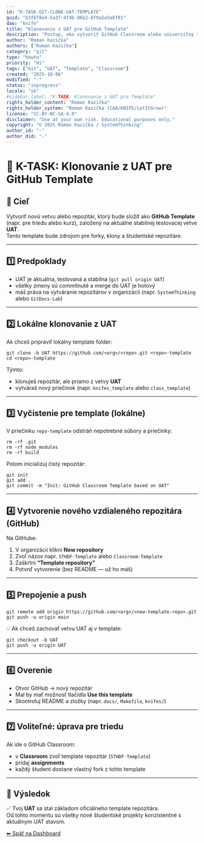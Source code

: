```yaml
---
id: "K-TASK-GIT-CLONE-UAT-TEMPLATE"
guid: "b3f6f8e4-5a37-4f4b-96b2-6f9a2a5a6f01"
dao: "knife"
title: "Klonovanie z UAT pre GitHub Template"
description: "Postup, ako vytvoriť GitHub Classroom alebo univerzitný template repozitár z overenej UAT vetvy."
author: "Roman Kazička"
authors: ["Roman Kazička"]
category: "git"
type: "howto"
priority: "Hi"
tags: ["Git", "UAT", "Template", "Classroom"]
created: "2025-10-06"
modified: "-"
status: "inprogress"
locale: "sk"
#sidebar_label: "K-TASK: Klonovanie z UAT pre Template"
rights_holder_content: "Roman Kazička"
rights_holder_system: "Roman Kazička (CAA/KNIFE/LetItGrow)"
license: "CC-BY-NC-SA-4.0"
disclaimer: "Use at your own risk. Educational purposes only."
copyright: "© 2025 Roman Kazička / SystemThinking"
author_id: "-"
author_did: "-"
---
```


# 🧩 K-TASK: Klonovanie z UAT pre GitHub Template

## 🎯 Cieľ
Vytvoriť novú vetvu alebo repozitár, ktorý bude slúžiť ako **GitHub Template** (napr. pre triedu alebo kurz), založený na aktuálne stabilnej testovacej vetve **UAT**.  
Tento template bude zdrojom pre forky, klony a študentské repozitáre.

---

## 1️⃣ Predpoklady

- UAT je aktuálna, testovaná a stabilná (`git pull origin UAT`)
- všetky zmeny sú commitnuté a merge do UAT je hotový
- máš práva na vytváranie repozitárov v organizácii (napr. `SystemThinking` alebo `GitDocs-Lab`)

---

## 2️⃣ Lokálne klonovanie z UAT

Ak chceš pripraviť lokálny template folder:

```
git clone -b UAT https://github.com/<org>/<repo>.git <repo>-template
cd <repo>-template
```

Týmto:
- klonuješ repozitár, ale priamo z vetvy **UAT**
- vytváraš nový priečinok (napr. `knifes_template` alebo `class_template`)

---

## 3️⃣ Vyčistenie pre template (lokálne)

V priečinku `repo-template` odstráň nepotrebné súbory a priečinky:

```
rm -rf .git
rm -rf node_modules
rm -rf build
```

Potom inicializuj čistý repozitár:

```
git init
git add .
git commit -m "Init: GitHub Classroom Template based on UAT"
```

---

## 4️⃣ Vytvorenie nového vzdialeného repozitára (GitHub)

Na GitHube:
1. V organizácii klikni **New repository**
2. Zvoľ názov napr. `STHDF-Template` alebo `Classroom-Template`
3. Zaškrtni **“Template repository”**
4. Potvrď vytvorenie (bez README — už ho máš)

---

## 5️⃣ Prepojenie a push

```
git remote add origin https://github.com/<org>/<new-template-repo>.git
git push -u origin main
```

💡 Ak chceš zachovať vetvu UAT aj v template:

```
git checkout -b UAT
git push -u origin UAT
```

---

## 6️⃣ Overenie

- Otvor GitHub → nový repozitár
- Mal by mať možnosť tlačidla **Use this template**
- Skontroluj README a zložky (napr. `docs/`, `Makefile`, `knifes/`)

---

## 7️⃣ Voliteľné: úprava pre triedu

Ak ide o GitHub Classroom:
- v **Classroom** zvoľ template repozitár (`STHDF-Template`)
- pridaj **assignments**
- každý študent dostane vlastný fork z tohto template

---

## 📘 Výsledok

✅ Tvoj **UAT** sa stal základom oficiálneho template repozitára.  
Od tohto momentu sú všetky nové študentské projekty konzistentné s aktuálnym UAT stavom.

[⬅ Späť na Dashboard](../index.md)